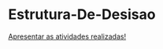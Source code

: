 # Estrutura-De-Desisao
[Apresentar as atividades realizadas!](https://wiki.python.org.br/EstruturaDeDecisao)
